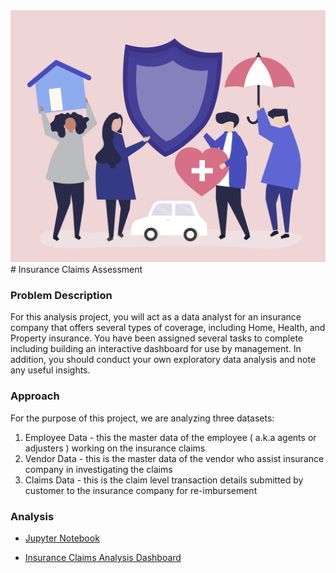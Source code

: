 <img src="Data/59883.jpg" width="1000">
# Insurance Claims Assessment

### Problem Description

For this analysis project, you will act as a data analyst for an insurance company that offers several types of coverage, including Home, Health, and Property insurance. You have been assigned several tasks to complete including building an interactive dashboard for use by management. In addition, you should conduct your own exploratory data analysis and note any useful insights.

### Approach

For the purpose of this project, we are analyzing three datasets:

1. Employee Data - this the master data of the employee ( a.k.a agents or adjusters ) working on the insurance claims
2. Vendor Data - this is the master data of the vendor who assist insurance company in investigating the claims
3. Claims Data - this is the claim level transaction details submitted by customer to the insurance company for re-imbursement

### Analysis

- [Jupyter Notebook](https://nbviewer.org/gist/robyndwhite/4bfca51d1166f986fd9ff8692f334fea)

- [Insurance Claims Analysis Dashboard](https://public.tableau.com/app/profile/robyn.white/viz/InsuranceClaimsAnalysis_16927356741930/Summary)

